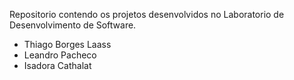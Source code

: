 Repositorio contendo os projetos desenvolvidos no Laboratorio de Desenvolvimento de Software.

- Thiago Borges Laass
- Leandro Pacheco
- Isadora Cathalat
